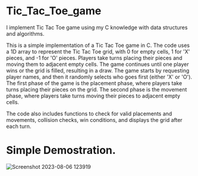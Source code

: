 # Tic_Tac_Toe_game
I implement Tic Tac Toe game using my C knowledge with data structures and algorithms.  

This is a simple implementation of a Tic Tac Toe game in C. The code uses a 1D array to represent the Tic Tac Toe grid, with 0 for empty cells, 1 for 'X' pieces, and -1 for 'O' pieces. Players take turns placing their pieces and moving them to adjacent empty cells. The game continues until one player wins or the grid is filled, resulting in a draw.
The game starts by requesting player names, and then it randomly selects who goes first (either 'X' or 'O'). The first phase of the game is the placement phase, where players take turns placing their pieces on the grid. The second phase is the movement phase, where players take turns moving their pieces to adjacent empty cells.

The code also includes functions to check for valid placements and movements, collision checks, win conditions, and displays the grid after each turn.

# Simple Demostration.
![Screenshot 2023-08-06 123919](https://github.com/DumindUdara/Tic_Tac_Toe_game/assets/98957798/6cec6a0f-e202-4897-ae87-caec305034ce)
